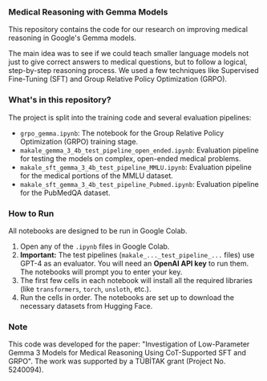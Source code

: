 
### Medical Reasoning with Gemma Models

This repository contains the code for our research on improving medical reasoning in Google's Gemma models.

The main idea was to see if we could teach smaller language models not just to give correct answers to medical questions, but to follow a logical, step-by-step reasoning process. We used a few techniques like Supervised Fine-Tuning (SFT) and Group Relative Policy Optimization (GRPO).

### What's in this repository?

The project is split into the training code and several evaluation pipelines:

*   `grpo_gemma.ipynb`: The notebook for the Group Relative Policy Optimization (GRPO) training stage.
*   `makale_gemma_3_4b_test_pipeline_open_ended.ipynb`: Evaluation pipeline for testing the models on complex, open-ended medical problems.
*   `makale_sft_gemma_3_4b_test_pipeline_MMLU.ipynb`: Evaluation pipeline for the medical portions of the MMLU dataset.
*   `makale_sft_gemma_3_4b_test_pipeline_Pubmed.ipynb`: Evaluation pipeline for the PubMedQA dataset.

### How to Run

All notebooks are designed to be run in Google Colab.

1.  Open any of the `.ipynb` files in Google Colab.
2.  **Important:** The test pipelines (`makale_..._test_pipeline_...` files) use GPT-4 as an evaluator. You will need an **OpenAI API key** to run them. The notebooks will prompt you to enter your key.
3.  The first few cells in each notebook will install all the required libraries (like `transformers`, `torch`, `unsloth`, etc.).
4.  Run the cells in order. The notebooks are set up to download the necessary datasets from Hugging Face.

### Note

This code was developed for the paper: "Investigation of Low-Parameter Gemma 3 Models for Medical Reasoning Using CoT-Supported SFT and GRPO". The work was supported by a TÜBİTAK grant (Project No. 5240094).
